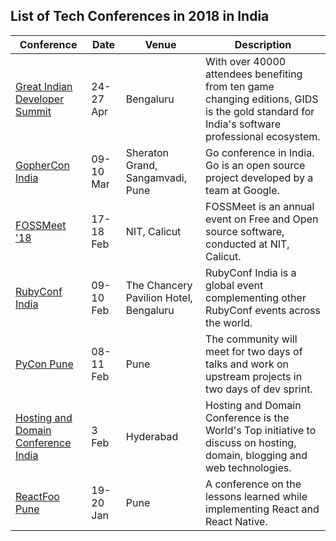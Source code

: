 ## List of Tech Conferences in 2018 in India

| Conference | Date | Venue | Description |
|------------|------|-------|-------------|
| [Great Indian Developer Summit](http://www.developermarch.com/developersummit/index.html) | 24-27 Apr | Bengaluru | 	With over 40000 attendees benefiting from ten game changing editions, GIDS is the gold standard for India's software professional ecosystem.
| [GopherCon India](http://www.gophercon.in/) | 09-10 Mar | Sheraton Grand, Sangamvadi, Pune | Go conference in India. Go is an open source project developed by a team at Google. |
| [FOSSMeet '18](http://fossmeet.in/)| 17-18 Feb | NIT, Calicut |FOSSMeet is an annual event on Free and Open source software, conducted at NIT, Calicut. |  
|[RubyConf India](http://rubyconfindia.org/) |09-10 Feb |The Chancery Pavilion Hotel, Bengaluru | RubyConf India is a global event complementing other RubyConf events across the world.|
| [PyCon Pune](https://pune.pycon.org/2018/) | 08-11 Feb | Pune | The community will meet for two days of talks and work on upstream projects in two days of dev sprint. |
| [Hosting and Domain Conference India](http://www.hdcon.org/) | 3 Feb | Hyderabad | Hosting and Domain Conference is the World's Top initiative to discuss on hosting, domain, blogging and web technologies. |
| [ReactFoo Pune](https://reactfoo.in/) | 19-20 Jan | Pune | A conference on the lessons learned while implementing React and React Native. |
